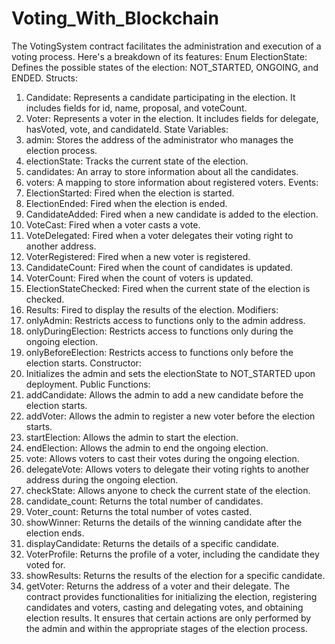 # Voting_With_Blockchain
The VotingSystem contract facilitates the administration and execution of a voting process. Here's a breakdown of its features:
Enum ElectionState: Defines the possible states of the election: NOT_STARTED, ONGOING, and ENDED.
Structs:
1.	Candidate: Represents a candidate participating in the election. It includes fields for id, name, proposal, and voteCount.
2.	Voter: Represents a voter in the election. It includes fields for delegate, hasVoted, vote, and candidateId.
State Variables:
1.	admin: Stores the address of the administrator who manages the election process.
2.	electionState: Tracks the current state of the election.
3.	candidates: An array to store information about all the candidates.
4.	voters: A mapping to store information about registered voters.
Events:
1.	ElectionStarted: Fired when the election is started.
2.	ElectionEnded: Fired when the election is ended.
3.	CandidateAdded: Fired when a new candidate is added to the election.
4.	VoteCast: Fired when a voter casts a vote.
5.	VoteDelegated: Fired when a voter delegates their voting right to another address.
6.	VoterRegistered: Fired when a new voter is registered.
7.	CandidateCount: Fired when the count of candidates is updated.
8.	VoterCount: Fired when the count of voters is updated.
9.	ElectionStateChecked: Fired when the current state of the election is checked.
10.	Results: Fired to display the results of the election.
Modifiers:
1.	onlyAdmin: Restricts access to functions only to the admin address.
2.	onlyDuringElection: Restricts access to functions only during the ongoing election.
3.	onlyBeforeElection: Restricts access to functions only before the election starts.
Constructor:
1.	Initializes the admin and sets the electionState to NOT_STARTED upon deployment.
Public Functions:
1.	addCandidate: Allows the admin to add a new candidate before the election starts.
2.	addVoter: Allows the admin to register a new voter before the election starts.
3.	startElection: Allows the admin to start the election.
4.	endElection: Allows the admin to end the ongoing election.
5.	vote: Allows voters to cast their votes during the ongoing election.
6.	delegateVote: Allows voters to delegate their voting rights to another address during the ongoing election.
7.	checkState: Allows anyone to check the current state of the election.
8.	candidate_count: Returns the total number of candidates.
9.	Voter_count: Returns the total number of votes casted.
10.	showWinner: Returns the details of the winning candidate after the election ends.
11.	displayCandidate: Returns the details of a specific candidate.
12.	VoterProfile: Returns the profile of a voter, including the candidate they voted for.
13.	showResults: Returns the results of the election for a specific candidate.
14.	getVoter: Returns the address of a voter and their delegate.
The contract provides functionalities for initializing the election, registering candidates and voters, casting and delegating votes, and obtaining election results. It ensures that certain actions are only performed by the admin and within the appropriate stages of the election process.

